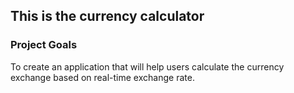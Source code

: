 ## This is the currency calculator ##

### Project Goals ###
To create an application that will help users calculate the currency exchange based on real-time exchange rate. 

